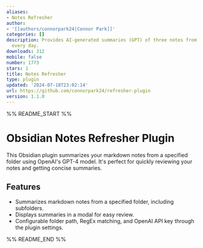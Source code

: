 ```yaml
---
aliases:
- Notes Refresher
author:
- '[[authors/connorpark24|Connor Park]]'
categories: []
description: Provides AI-generated summaries (GPT) of three notes from your Vault
  every day.
downloads: 312
mobile: false
number: 1773
stars: 1
title: Notes Refresher
type: plugin
updated: '2024-07-18T23:02:14'
url: https://github.com/connorpark24/refresher-plugin
version: 1.1.0
---
```


%% README_START %%

# Obsidian Notes Refresher Plugin

This Obsidian plugin summarizes your markdown notes from a specified folder using OpenAI's GPT-4 model. It's perfect for quickly reviewing your notes and getting concise summaries.

## Features

- Summarizes markdown notes from a specified folder, including subfolders.
- Displays summaries in a modal for easy review.
- Configurable folder path, RegEx matching, and OpenAI API key through the plugin settings.


%% README_END %%